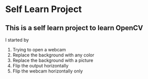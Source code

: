 # Self Learn Project

## This is a self learn project to learn OpenCV

I started by 
1. Trying to open a webcam
2. Replace the background with any color
3. Replace the background with a picture
4. Flip the output horizontally
5. Flip the webcam horizontally only
